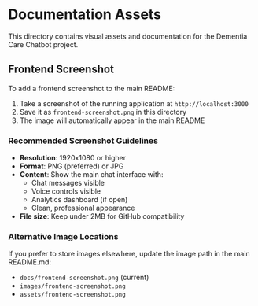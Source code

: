 # Documentation Assets

This directory contains visual assets and documentation for the Dementia Care Chatbot project.

## Frontend Screenshot

To add a frontend screenshot to the main README:

1. Take a screenshot of the running application at `http://localhost:3000`
2. Save it as `frontend-screenshot.png` in this directory
3. The image will automatically appear in the main README

### Recommended Screenshot Guidelines

- **Resolution**: 1920x1080 or higher
- **Format**: PNG (preferred) or JPG
- **Content**: Show the main chat interface with:
  - Chat messages visible
  - Voice controls visible
  - Analytics dashboard (if open)
  - Clean, professional appearance
- **File size**: Keep under 2MB for GitHub compatibility

### Alternative Image Locations

If you prefer to store images elsewhere, update the image path in the main README.md:
- `docs/frontend-screenshot.png` (current)
- `images/frontend-screenshot.png`
- `assets/frontend-screenshot.png`
